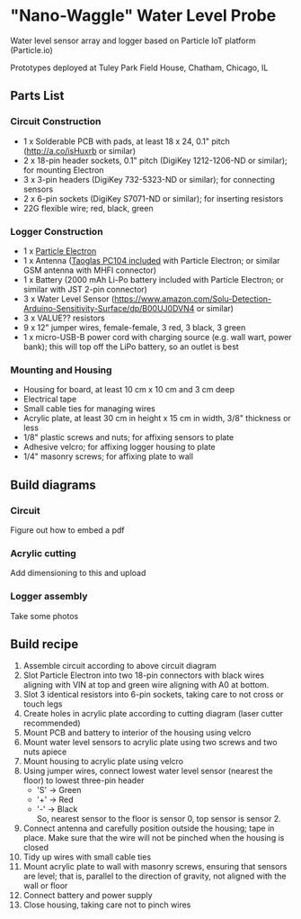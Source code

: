 # "Nano-Waggle" Water Level Probe
Water level sensor array and logger based on Particle IoT platform (Particle.io)

Prototypes deployed at Tuley Park Field House, Chatham, Chicago, IL

## Parts List
### Circuit Construction
- 1 x Solderable PCB with pads, at least 18 x 24, 0.1" pitch (http://a.co/isHuxrb or similar)
- 2 x 18-pin header sockets, 0.1" pitch (DigiKey 1212-1206-ND or similar); for mounting Electron
- 3 x 3-pin headers (DigiKey 732-5323-ND or similar); for connecting sensors
- 2 x 6-pin sockets (DigiKey S7071-ND or similar); for inserting resistors
- 22G flexible wire; red, black, green  
### Logger Construction
- 1 x [Particle Electron](https://docs.particle.io/datasheets/electron-(cellular)/electron-datasheet/ "Electron datasheet")
- 1 x Antenna ([Taoglas PC104 included](http://www.taoglas.com/wp-content/uploads/2015/06/PC104.07.0165C.pdf "PDF doc sheet") with Particle Electron; or similar GSM antenna with MHFI connector)
- 1 x Battery (2000 mAh Li-Po battery included with Particle Electron; or similar with JST 2-pin connector)
- 3 x Water Level Sensor (https://www.amazon.com/Solu-Detection-Arduino-Sensitivity-Surface/dp/B00UJ0DVN4 or similar)
- 3 x VALUE?? resistors
- 9 x 12" jumper wires, female-female, 3 red, 3 black, 3 green
- 1 x micro-USB-B power cord with charging source (e.g. wall wart, power bank); this will top off the LiPo battery, so an outlet is best  
### Mounting and Housing
- Housing for board, at least 10 cm x 10 cm and 3 cm deep
- Electrical tape
- Small cable ties for managing wires
- Acrylic plate, at least 30 cm in height x 15 cm in width, 3/8" thickness or less
- 1/8" plastic screws and nuts; for affixing sensors to plate
- Adhesive velcro; for affixing logger housing to plate
- 1/4" masonry screws; for affixing plate to wall  

## Build diagrams
### Circuit
Figure out how to embed a pdf

### Acrylic cutting
Add dimensioning to this and upload

### Logger assembly
Take some photos

## Build recipe
1. Assemble circuit according to above circuit diagram
2. Slot Particle Electron into two 18-pin connectors with black wires aligning with VIN at top and green wire aligning with A0 at bottom.
3. Slot 3 identical resistors into 6-pin sockets, taking care to not cross or touch legs
4. Create holes in acrylic plate according to cutting diagram (laser cutter recommended)
5. Mount PCB and battery to interior of the housing using velcro
6. Mount water level sensors to acrylic plate using two screws and two nuts apiece
7. Mount housing to acrylic plate using velcro
8. Using jumper wires, connect lowest water level sensor (nearest the floor) to lowest three-pin header  
   * 'S' -> Green
   * '+' -> Red
   * '-' -> Black  
 So, nearest sensor to the floor is sensor 0, top sensor is sensor 2.
9. Connect antenna and carefully position outside the housing; tape in place. Make sure that the wire will not be pinched when the housing is closed
10. Tidy up wires with small cable ties
11. Mount acrylic plate to wall with masonry screws, ensuring that sensors are level; that is, parallel to the direction of gravity, not aligned with the wall or floor
12. Connect battery and power supply
13. Close housing, taking care not to pinch wires
